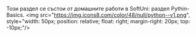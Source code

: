 Този раздел се състои от домашните работи в SoftUni: раздел Pythin-Basics. 
<img src="https://img.icons8.com/color/48/null/python--v1.png", style="width: 50px; position: relative; float: right; margin-right: 20px; top: -10px;"/>
